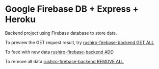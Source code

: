 # Google Firebase DB + Express + Heroku

Backend project using Firebase database to store data.

To preview the GET request result, try [rushiro-firebase-backend GET ALL](https://rushiro-firebase-backend.herokuapp.com/)

To feed with new data [rushiro-firebase-backend ADD](https://rushiro-firebase-backend.herokuapp.com/add)

To remove all data [rushiro-firebase-backend REMOVE ALL](https://rushiro-firebase-backend.herokuapp.com/removeAll)


